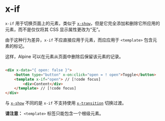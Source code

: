 # x-if

`x-if` 用于切换页面上的元素，类似于 [`x-show`](x-show.md)，但是它完全添加和删除它所应用的元素，而不是仅仅将其 CSS
显示属性更改为“无”。

由于这种行为差异，`x-if` 不应直接应用于元素，而应应用于 `<template>` 包含元素的标记。

这样，Alpine 可以在元素从页面中删除后保留该元素的记录。

```html {3,5}

<div x-data="{ open: false }">
    <button type="button" x-on:click="open = ! open">Toggle</button>
    <template x-if="open"> // [!code focus]
        <div>Content</div>
    </template> // [!code focus]
</div>
```

与 [`x-show`](x-show.md) 不同的是 `x-if` 不支持使用 [`x-transition`](x-transition.md) 切换过渡。

**请注意：** `<template>` 标签只能包含一个根级元素。